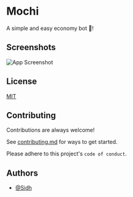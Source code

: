 # Mochi

A simple and easy economy bot 🤖!

## Screenshots

![App Screenshot](https://github.com/Sidohh/Mochi-Discord-Economy-Bot/blob/main/Demo.png)

  
## License

[MIT](https://choosealicense.com/licenses/mit/)

  
## Contributing

Contributions are always welcome!

See [contributing.md](https://github.com/github/docs/blob/main/CONTRIBUTING.md) for ways to get started.

Please adhere to this project's `code of conduct`.

  
## Authors

- [@Sidh](https://github.com/Sidohh)

  
